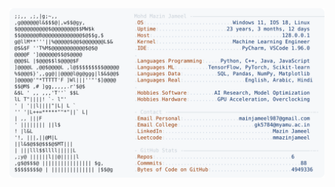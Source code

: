 <picture>
  <source srcset="https://raw.githubusercontent.com/mmazinjameel/mmazinjameel/main/dark_mode.svg?v=1739808688" media="(prefers-color-scheme: dark)">
  <img src="https://raw.githubusercontent.com/mmazinjameel/mmazinjameel/main/light_mode.svg?v=1739808688">
</picture>

